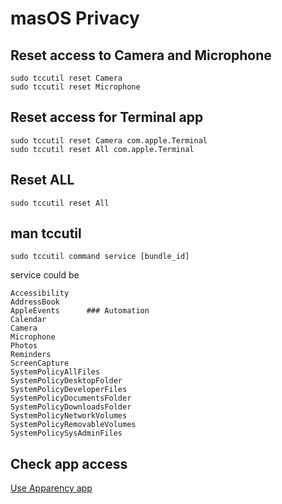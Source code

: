 # masOS Privacy

## Reset access to Camera and Microphone

    sudo tccutil reset Camera
    sudo tccutil reset Microphone

## Reset access for Terminal app

    sudo tccutil reset Camera com.apple.Terminal
    sudo tccutil reset All com.apple.Terminal

## Reset ALL

    sudo tccutil reset All

## man tccutil

    sudo tccutil command service [bundle_id]

service could be

    Accessibility
    AddressBook
    AppleEvents      ### Automation
    Calendar
    Camera
    Microphone
    Photos
    Reminders
    ScreenCapture
    SystemPolicyAllFiles
    SystemPolicyDesktopFolder
    SystemPolicyDeveloperFiles
    SystemPolicyDocumentsFolder
    SystemPolicyDownloadsFolder
    SystemPolicyNetworkVolumes
    SystemPolicyRemovableVolumes
    SystemPolicySysAdminFiles

## Check app access

[Use Apparency app](https://www.mothersruin.com/software/Apparency/use.html)

